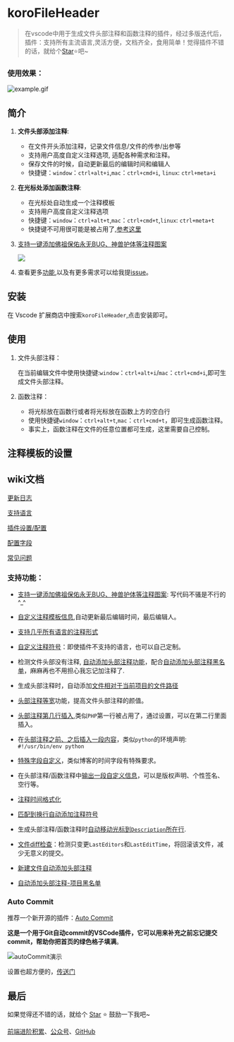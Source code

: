 # koroFileHeader 

> 在vscode中用于生成文件头部注释和函数注释的插件，经过多版迭代后，插件：支持所有主流语言,灵活方便，文档齐全，食用简单！觉得插件不错的话，就给个[Star](https://github.com/OBKoro1/koro1FileHeader)⭐️吧~

### 使用效果：

![example.gif](https://raw.githubusercontent.com/OBKoro1/koro1FileHeader/master/images/example.gif)

## 简介

1. **文件头部添加注释**:
   
   *  在文件开头添加注释，记录文件信息/文件的传参/出参等
   *  支持用户高度自定义注释选项, 适配各种需求和注释。
   *  保存文件的时候，自动更新最后的编辑时间和编辑人
   *  快捷键：`window`：`ctrl+alt+i`,`mac`：`ctrl+cmd+i`, `linux`: `ctrl+meta+i`

2. **在光标处添加函数注释**:

    * 在光标处自动生成一个注释模板
    * 支持用户高度自定义注释选项
    * 快捷键：`window`：`ctrl+alt+t`,`mac`：`ctrl+cmd+t`,`linux`: `ctrl+meta+t`
    * 快捷键不可用很可能是被占用了,[参考这里](https://github.com/OBKoro1/koro1FileHeader/issues/5)

3. [支持一键添加佛祖保佑永无BUG、神兽护体等注释图案](https://github.com/OBKoro1/koro1FileHeader/wiki/%E4%BD%9B%E7%A5%96%E4%BF%9D%E4%BD%91%E6%B0%B8%E6%97%A0BUG%E3%80%81%E7%A5%9E%E5%85%BD%E6%8A%A4%E4%BD%93%E3%80%81%E6%B3%A8%E9%87%8A%E5%9B%BE%E6%A1%88)

    ![](https://github.com/OBKoro1/koro1FileHeader/raw/master/images/codeDesign.gif?raw=true)

4. 查看更多[功能](https://github.com/OBKoro1/koro1FileHeader/wiki/%E9%85%8D%E7%BD%AE),以及有更多需求可以给我提[issue](https://github.com/OBKoro1/koro1FileHeader/issues)。

## 安装

在 Vscode 扩展商店中搜索`koroFileHeader`,点击安装即可。

## 使用

1. 文件头部注释：

    在当前编辑文件中使用快捷键:`window`：`ctrl+alt+i`/`mac`：`ctrl+cmd+i`,即可生成文件头部注释。
    
2. 函数注释：
   
    * 将光标放在函数行或者将光标放在函数上方的空白行
    * 使用快捷键`window`：`ctrl+alt+t`,`mac`：`ctrl+cmd+t`，即可生成函数注释。
    * 事实上，函数注释在文件的任意位置都可生成，这里需要自己控制。

## 注释模板的设置

## wiki文档

[更新日志](https://github.com/OBKoro1/koro1FileHeader/wiki/%E6%9B%B4%E6%96%B0%E6%97%A5%E5%BF%97)

[支持语言](https://github.com/OBKoro1/koro1FileHeader/wiki/%E6%94%AF%E6%8C%81%E8%AF%AD%E8%A8%80)

[插件设置/配置](https://github.com/OBKoro1/koro1FileHeader/wiki/%E9%85%8D%E7%BD%AE)

[配置字段](https://github.com/OBKoro1/koro1FileHeader/wiki/%E9%85%8D%E7%BD%AE%E5%AD%97%E6%AE%B5)

[常见问题](https://github.com/OBKoro1/koro1FileHeader/wiki/%E5%B8%B8%E8%A7%81%E9%97%AE%E9%A2%98)

### 支持功能：

* [支持一键添加佛祖保佑永无BUG、神兽护体等注释图案](https://github.com/OBKoro1/koro1FileHeader/wiki/%E4%BD%9B%E7%A5%96%E4%BF%9D%E4%BD%91%E6%B0%B8%E6%97%A0BUG%E3%80%81%E7%A5%9E%E5%85%BD%E6%8A%A4%E4%BD%93%E3%80%81%E6%B3%A8%E9%87%8A%E5%9B%BE%E6%A1%88): 写代码不骚是不行的 ^_^

* [自定义注释模板信息](https://github.com/OBKoro1/koro1FileHeader/wiki/%E9%85%8D%E7%BD%AE#%E6%B3%A8%E9%87%8A%E6%A8%A1%E6%9D%BF%E7%9A%84%E8%AE%BE%E7%BD%AE),自动更新最后编辑时间，最后编辑人。 
* [支持几乎所有语言的注释形式](https://github.com/OBKoro1/koro1FileHeader/wiki/%E6%94%AF%E6%8C%81%E8%AF%AD%E8%A8%80)
* [自定义注释符号](https://github.com/OBKoro1/koro1FileHeader/wiki/%E9%85%8D%E7%BD%AE#1-%E8%87%AA%E5%AE%9A%E4%B9%89%E6%B3%A8%E9%87%8A%E7%AC%A6%E5%8F%B7%E5%8F%AF%E9%80%89%E9%A1%B9)：即使插件不支持的语言，也可以自己定制。
* 检测文件头部没有注释, [自动添加头部注释功能](https://github.com/OBKoro1/koro1FileHeader/wiki/%E9%85%8D%E7%BD%AE#2-%E8%87%AA%E5%8A%A8%E6%B7%BB%E5%8A%A0%E6%96%87%E4%BB%B6%E5%A4%B4%E9%83%A8%E6%B3%A8%E9%87%8A)，配合[自动添加头部注释黑名单](https://github.com/OBKoro1/koro1FileHeader/wiki/%E9%85%8D%E7%BD%AE#%E8%87%AA%E5%8A%A8%E6%B7%BB%E5%8A%A0%E6%96%87%E4%BB%B6%E5%A4%B4%E9%83%A8%E6%B3%A8%E9%87%8A%E9%99%90%E5%88%B6)，麻麻再也不用担心我忘记加注释了.
* 生成头部注释时，自动添加[文件相对于当前项目的文件路径](https://github.com/OBKoro1/koro1FileHeader/wiki/%E9%85%8D%E7%BD%AE#filepath%E6%96%87%E4%BB%B6%E7%9B%B8%E5%AF%B9%E4%BA%8E%E9%A1%B9%E7%9B%AE%E7%9A%84%E8%B7%AF%E5%BE%84)

* [头部注释等宽](https://github.com/OBKoro1/koro1FileHeader/wiki/%E9%85%8D%E7%BD%AE#%E5%A4%B4%E9%83%A8%E6%B3%A8%E9%87%8A%E7%AD%89%E5%AE%BD%E8%AE%BE%E7%BD%AEwidesame)功能，提高文件头部注释的颜值。

* [头部注释第几行插入](https://github.com/OBKoro1/koro1FileHeader/wiki/%E9%85%8D%E7%BD%AE#3-%E5%A4%B4%E9%83%A8%E6%B3%A8%E9%87%8A%E7%AC%AC%E5%87%A0%E8%A1%8C%E6%8F%92%E5%85%A5),类似`PHP`第一行被占用了，通过设置，可以在第二行里面插入。
* 在[头部注释之前、之后插入一段内容](https://github.com/OBKoro1/koro1FileHeader/wiki/%E9%85%8D%E7%BD%AE#5-%E5%A4%B4%E9%83%A8%E6%B3%A8%E9%87%8A%E5%89%8D%E9%9D%A2%E6%8F%92%E5%85%A5%E5%86%85%E5%AE%B9)，类似`python`的环境声明: `#!/usr/bin/env python`
* [特殊字段自定义](https://github.com/OBKoro1/koro1FileHeader/wiki/%E9%85%8D%E7%BD%AE#6-%E7%89%B9%E6%AE%8A%E5%AD%97%E6%AE%B5%E5%85%81%E8%AE%B8%E8%87%AA%E5%AE%9A%E4%B9%89)，类似博客的时间字段有特殊要求。
* 在头部注释/函数注释中[输出一段自定义信息](https://github.com/OBKoro1/koro1FileHeader/wiki/%E9%85%8D%E7%BD%AE#7-%E5%9C%A8%E5%A4%B4%E9%83%A8%E6%B3%A8%E9%87%8A%E4%B8%AD%E8%BE%93%E5%87%BA%E4%B8%80%E6%AE%B5%E8%87%AA%E5%AE%9A%E4%B9%89%E4%BF%A1%E6%81%AF)，可以是版权声明、个性签名、空行等。
* [注释时间格式化](https://github.com/OBKoro1/koro1FileHeader/wiki/%E9%85%8D%E7%BD%AE#%E6%97%B6%E9%97%B4%E6%A0%BC%E5%BC%8F%E5%8C%96)
* [匹配到换行自动添加注释符号](https://github.com/OBKoro1/koro1FileHeader/wiki/%E9%85%8D%E7%BD%AE#8--%E9%81%87%E5%88%B0%E6%8D%A2%E8%A1%8C%E6%B7%BB%E5%8A%A0%E6%B3%A8%E9%87%8A%E7%AC%A6%E5%8F%B7)

* 生成头部注释/函数注释时[自动移动光标到`Description`所在行](https://github.com/OBKoro1/koro1FileHeader/wiki/%E9%85%8D%E7%BD%AE#%E7%A7%BB%E5%8A%A8%E5%85%89%E6%A0%87%E5%88%B0description-%E6%89%80%E5%9C%A8%E8%A1%8C).

* [文件diff检查](https://github.com/OBKoro1/koro1FileHeader/wiki/%E9%85%8D%E7%BD%AE#%E5%8D%95%E4%B8%AA%E6%96%87%E4%BB%B6%E4%BF%9D%E5%AD%98%E6%97%B6%E8%BF%9B%E8%A1%8Cdiff%E6%A3%80%E6%9F%A5)：检测只变更`LastEditors`和`LastEditTime`，将回滚该文件，减少无意义的提交。

* [新建文件自动添加头部注释](https://github.com/OBKoro1/koro1FileHeader/wiki/%E9%85%8D%E7%BD%AE#%E6%96%B0%E5%BB%BA%E6%96%87%E4%BB%B6%E8%87%AA%E5%8A%A8%E6%B7%BB%E5%8A%A0%E5%A4%B4%E9%83%A8%E6%B3%A8%E9%87%8A)

* [自动添加头部注释-项目黑名单](https://github.com/OBKoro1/koro1FileHeader/wiki/%E9%85%8D%E7%BD%AE#%E8%87%AA%E5%8A%A8%E6%B7%BB%E5%8A%A0%E5%A4%B4%E9%83%A8%E6%B3%A8%E9%87%8A%E9%A1%B9%E7%9B%AE%E9%BB%91%E5%90%8D%E5%8D%95)

### Auto Commit

推荐一个新开源的插件：[Auto Commit](https://github.com/OBKoro1/autoCommit)

  **这是一个用于Git自动commit的VSCode插件，它可以用来补充之前忘记提交commit，帮助你把首页的绿色格子填满**。

![autoCommit演示](https://github.com/OBKoro1/autoCommit/blob/master/images/autoCommit.gif?raw=true)

设置也超方便的，[传送门](https://github.com/OBKoro1/koro1FileHeader/wiki/%E9%85%8D%E7%BD%AE)



## 最后

如果觉得还不错的话，就给个 [Star](https://github.com/OBKoro1/koro1FileHeader) ⭐️ 鼓励一下我吧~

[前端进阶积累](http://obkoro1.com/web_accumulate/)、[公众号](https://user-gold-cdn.xitu.io/2018/5/1/1631b6f52f7e7015?w=344&h=344&f=jpeg&s=8317)、[GitHub](https://github.com/OBKoro1)